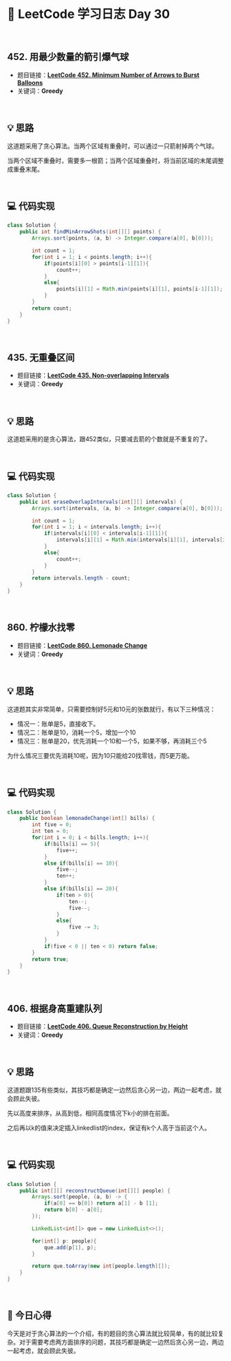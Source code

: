 # 📝 LeetCode 学习日志 Day 30

<br>

## 452. 用最少数量的箭引爆气球
- 题目链接：[**LeetCode 452. Minimum Number of Arrows to Burst Balloons**](https://leetcode.com/problems/minimum-number-of-arrows-to-burst-balloons/)
- 关键词：**Greedy**  

<br>

## 💡 思路
这道题采用了贪心算法。当两个区域有重叠时，可以通过一只箭射掉两个气球。

当两个区域不重叠时，需要多一根箭；当两个区域重叠时，将当前区域的末尾调整成重叠末尾。

<br>

## 💻 代码实现
```java
class Solution {
    public int findMinArrowShots(int[][] points) {
        Arrays.sort(points, (a, b) -> Integer.compare(a[0], b[0]));

        int count = 1;
        for(int i = 1; i < points.length; i++){
            if(points[i][0] > points[i-1][1]){
                count++;
            }
            else{
                points[i][1] = Math.min(points[i][1], points[i-1][1]);
            }
        }
        return count;
    }
}
```

<br>

## 435. 无重叠区间
- 题目链接：[**LeetCode 435. Non-overlapping Intervals**](https://leetcode.com/problems/non-overlapping-intervals/)
- 关键词：**Greedy**

<br>

## 💡 思路
这道题采用的是贪心算法，跟452类似，只要减去箭的个数就是不重复的了。


<br>

## 💻 代码实现
```java
class Solution {
    public int eraseOverlapIntervals(int[][] intervals) {
        Arrays.sort(intervals, (a, b) -> Integer.compare(a[0], b[0]));

        int count = 1;
        for(int i = 1; i < intervals.length; i++){
            if(intervals[i][0] < intervals[i-1][1]){
                intervals[i][1] = Math.min(intervals[i][1], intervals[i-1][1]);
            }
            else{
                count++;
            }
        }
        return intervals.length - count;
    }
}
```

<br>

## 860. 柠檬水找零
- 题目链接：[**LeetCode 860. Lemonade Change**](https://leetcode.com/problems/lemonade-change/)
- 关键词：**Greedy**

<br>

## 💡 思路
这道题其实非常简单，只需要控制好5元和10元的张数就行，有以下三种情况：

 - 情况一：账单是5，直接收下。
 - 情况二：账单是10，消耗一个5，增加一个10
 - 情况三：账单是20，优先消耗一个10和一个5，如果不够，再消耗三个5

为什么情况三要优先消耗10呢，因为10只能给20找零钱，而5更万能。

<br>

## 💻 代码实现
```java
class Solution {
    public boolean lemonadeChange(int[] bills) {
        int five = 0;
        int ten = 0;
        for(int i = 0; i < bills.length; i++){
            if(bills[i] == 5){
                five++;
            }
            else if(bills[i] == 10){
                five--;
                ten++;
            }
            else if(bills[i] == 20){
                if(ten > 0){
                    ten--;
                    five--;
                }
                else{
                    five -= 3;
                }
            }
            if(five < 0 || ten < 0) return false;
        }
        return true;
    }
}
```

<br>

## 406. 根据身高重建队列
- 题目链接：[**LeetCode 406. Queue Reconstruction by Height**](https://leetcode.com/problems/queue-reconstruction-by-height/)
- 关键词：**Greedy**

<br>

## 💡 思路
这道题跟135有些类似，其技巧都是确定一边然后贪心另一边，两边一起考虑，就会顾此失彼。

先以高度来排序，从高到低，相同高度情况下k小的排在前面。

之后再以k的值来决定插入linkedlist的index，保证有k个人高于当前这个人。



<br>

## 💻 代码实现
```java
class Solution {
    public int[][] reconstructQueue(int[][] people) {
        Arrays.sort(people, (a, b) -> {
            if(a[0] == b[0]) return a[1] - b [1];
            return b[0] - a[0];
        });

        LinkedList<int[]> que = new LinkedList<>();

        for(int[] p: people){
            que.add(p[1], p);
        }

        return que.toArray(new int[people.length][]);
    }
}
```

<br>

## 📝 今日心得
今天是对于贪心算法的一个介绍，有的题目的贪心算法就比较简单，有的就比较复杂。对于需要考虑两方面排序的问题，其技巧都是确定一边然后贪心另一边，两边一起考虑，就会顾此失彼。